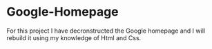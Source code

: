 # Google-Homepage

For this project I have decronstructed the Google homepage and I will rebuild it using my knowledge of Html and Css.